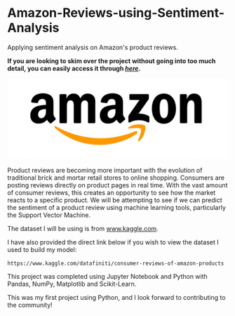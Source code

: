 # Amazon-Reviews-using-Sentiment-Analysis
Applying sentiment analysis on Amazon's product reviews.

**If you are looking to skim over the project without going into too much detail, you can easily access it through [_here_](https://nbviewer.jupyter.org/github/mick-zhang/Amazon-Reviews-using-Sentiment-Analysis/blob/master/Amazon%20Project%20Github.ipynb?flush_cache=true).**

<img src="Amazon.jpg">

Product reviews are becoming more important with the evolution of traditional brick and mortar retail stores to online shopping. Consumers are posting reviews directly on product pages in real time. With the vast amount of consumer reviews, this creates an opportunity to see how the market reacts to a specific product.
We will be attempting to see if we can predict the sentiment of a product review using machine learning tools, particularly the Support Vector Machine.

The dataset I will be using is from www.kaggle.com.

I have also provided the direct link below if you wish to view the dataset I used to build my model:

    https://www.kaggle.com/datafiniti/consumer-reviews-of-amazon-products

This project was completed using Jupyter Notebook and Python with Pandas, NumPy, Matplotlib and Scikit-Learn.

This was my first project using Python, and I look forward to contributing to the community!
